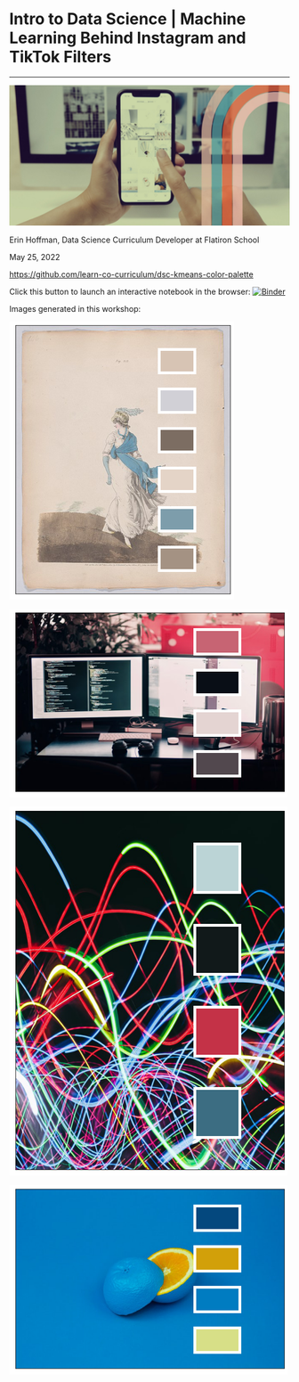 # Intro to Data Science | Machine Learning Behind Instagram and TikTok Filters

---

![banner image](banner.jpeg)

Erin Hoffman, Data Science Curriculum Developer at Flatiron School

May 25, 2022

https://github.com/learn-co-curriculum/dsc-kmeans-color-palette

Click this button to launch an interactive notebook in the browser: [![Binder](https://mybinder.org/badge_logo.svg)](https://mybinder.org/v2/gh/learn-co-curriculum/dsc-kmeans-color-palette/HEAD?labpath=kmeans_palette.ipynb)

Images generated in this workshop:

![fashion plate with color palette](fashion_color_palette.png)

![computer monitors with color palette](monitors_color_palette.png)

![neon with color palette](neon_color_palette.png)

![decorative rendering of an orange with color palette](blue_orange_color_palette.png)